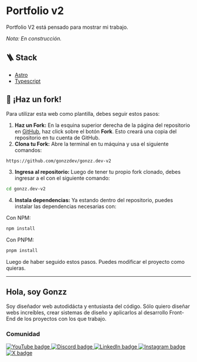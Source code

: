 # Portfolio v2

Portfolio V2 está pensado para mostrar mi trabajo.

*Nota: En construcción.*

## 🪜 Stack 

- [Astro](https://astro.build/)
- [Typescript](https://www.typescriptlang.org/)

## 🍴 ¡Haz un fork!

Para utilizar esta web como plantilla, debes seguir estos pasos:
1. **Haz un Fork:** En la esquina superior derecha de la página del repositorio en [GitHub](https://github.com/gonzzdev/gonzz.dev-v2), haz click sobre el botón **Fork**. Esto creará una copia del repositorio en tu cuenta de GitHub.
2. **Clona tu Fork:** Abre la terminal en tu máquina y usa el siguiente comandos:

```sh
https://github.com/gonzzdev/gonzz.dev-v2
```

3. **Ingresa al repositorio:** Luego de tener tu propio fork clonado, debes ingresar a el con el siguiente comando:

```sh
cd gonzz.dev-v2
```

4. **Instala dependencias:** Ya estando dentro del repositorio, puedes instalar las dependencias necesarias con:

Con NPM:

```sh
npm install
```

Con PNPM:

```sh
pnpm install
```

Luego de haber seguido estos pasos. Puedes modificar el proyecto como quieras.

---

## Hola, soy Gonzz

Soy diseñador web autodidácta y entusiasta del código. Sólo quiero diseñar webs increíbles, crear sistemas de diseño y aplicarlos al desarrollo Front-End de los proyectos con los que trabajo.

### Comunidad

<p align="left">
   <a href="https://www.youtube.com/@gonzzdev">
      <img alt="YouTube badge" title="Subscribe to my YouTube channel" src="https://img.shields.io/badge/YouTube-FF0000?style=for-the-badge&logo=youtube&logoColor=white" />
   </a>
   
   <a href="https://x.com/gonzz_dev">
      <img alt="Discord badge" title="Join my Discord server to talk" src="https://img.shields.io/badge/Discord-5865F2?style=for-the-badge&logo=discord&logoColor=white"/>
   </a>
      
   <a href="https://www.linkedin.com/in/gonzz-dev/">
      <img alt="LinkedIn badge" title="Check out my LinkedIn" src="https://img.shields.io/badge/LinkedIn-0077B5?style=for-the-badge&logo=linkedin&logoColor=white"/>
   </a>
      
   <a href="https://www.instagram.com/gonzz.dev/">
      <img alt="Instagram badge" title="I will post tech stuff I promise" src="https://img.shields.io/badge/Instagram-E4405F?style=for-the-badge&logo=instagram&logoColor=white"/>
   </a>
   
   <a href="https://x.com/gonzz_dev">
      <img alt="X badge" title="Follow me on X" src="https://img.shields.io/badge/X-000000?style=for-the-badge&logo=x&logoColor=white"/>
   </a>
</p>